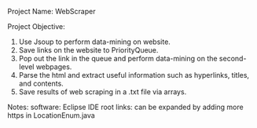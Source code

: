 Project Name: WebScraper

Project Objective: 
1. Use Jsoup to perform data-mining on website. 
2. Save links on the website to PriorityQueue.
3. Pop out the link in the queue and perform data-mining on the second-level webpages. 
4. Parse the html and extract useful information such as hyperlinks, titles, and contents. 
5. Save results of web scraping in a .txt file via arrays. 

Notes:
software: Eclipse IDE
root links: can be expanded by adding more https in LocationEnum.java

